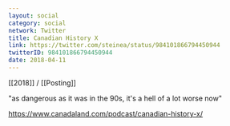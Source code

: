 ```yaml
---
layout: social
category: social
network: Twitter
title: Canadian History X
link: https://twitter.com/steinea/status/984101866794450944
twitterID: 984101866794450944
date: 2018-04-11
---
```


[[2018]] / [[Posting]]

"as dangerous as it was in the 90s, it's a hell of a lot worse now"

<https://www.canadaland.com/podcast/canadian-history-x/>
